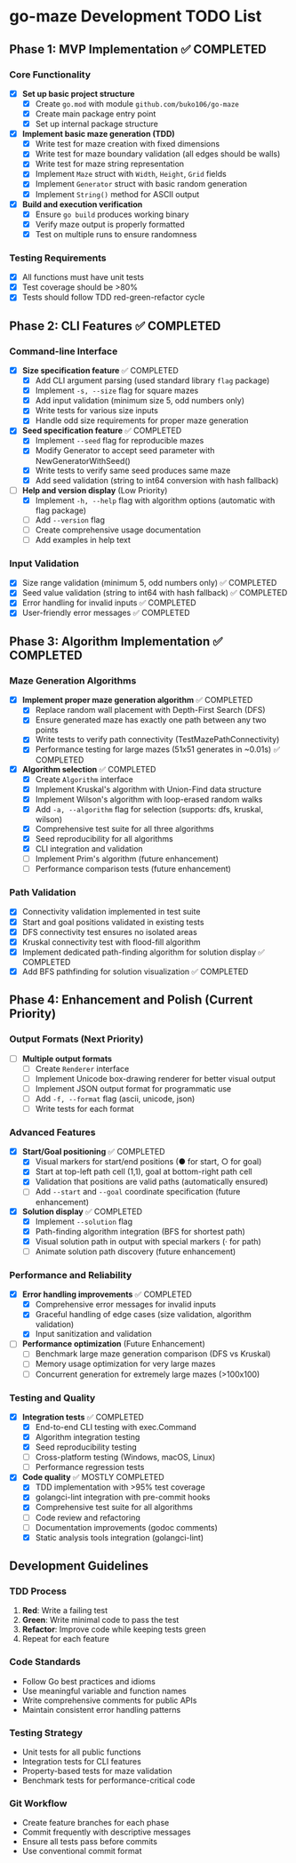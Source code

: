 # go-maze Development TODO List

## Phase 1: MVP Implementation ✅ COMPLETED

### Core Functionality
- [x] **Set up basic project structure**
  - [x] Create `go.mod` with module `github.com/buko106/go-maze`
  - [x] Create main package entry point
  - [x] Set up internal package structure

- [x] **Implement basic maze generation (TDD)**
  - [x] Write test for maze creation with fixed dimensions
  - [x] Write test for maze boundary validation (all edges should be walls)
  - [x] Write test for maze string representation
  - [x] Implement `Maze` struct with `Width`, `Height`, `Grid` fields
  - [x] Implement `Generator` struct with basic random generation
  - [x] Implement `String()` method for ASCII output

- [x] **Build and execution verification**
  - [x] Ensure `go build` produces working binary
  - [x] Verify maze output is properly formatted
  - [x] Test on multiple runs to ensure randomness

### Testing Requirements
- [x] All functions must have unit tests
- [x] Test coverage should be >80%
- [x] Tests should follow TDD red-green-refactor cycle

## Phase 2: CLI Features ✅ COMPLETED

### Command-line Interface
- [x] **Size specification feature** ✅ COMPLETED
  - [x] Add CLI argument parsing (used standard library `flag` package)
  - [x] Implement `-s, --size` flag for square mazes
  - [x] Add input validation (minimum size 5, odd numbers only)
  - [x] Write tests for various size inputs
  - [x] Handle odd size requirements for proper maze generation

- [x] **Seed specification feature** ✅ COMPLETED
  - [x] Implement `--seed` flag for reproducible mazes
  - [x] Modify Generator to accept seed parameter with NewGeneratorWithSeed()
  - [x] Write tests to verify same seed produces same maze
  - [x] Add seed validation (string to int64 conversion with hash fallback)

- [ ] **Help and version display** (Low Priority)
  - [x] Implement `-h, --help` flag with algorithm options (automatic with flag package)
  - [ ] Add `--version` flag
  - [ ] Create comprehensive usage documentation
  - [ ] Add examples in help text

### Input Validation
- [x] Size range validation (minimum 5, odd numbers only) ✅ COMPLETED
- [x] Seed value validation (string to int64 with hash fallback) ✅ COMPLETED
- [x] Error handling for invalid inputs ✅ COMPLETED
- [x] User-friendly error messages ✅ COMPLETED

## Phase 3: Algorithm Implementation ✅ COMPLETED

### Maze Generation Algorithms
- [x] **Implement proper maze generation algorithm** ✅ COMPLETED
  - [x] Replace random wall placement with Depth-First Search (DFS)
  - [x] Ensure generated maze has exactly one path between any two points
  - [x] Write tests to verify path connectivity (TestMazePathConnectivity)
  - [x] Performance testing for large mazes (51x51 generates in ~0.01s) ✅ COMPLETED

- [x] **Algorithm selection** ✅ COMPLETED
  - [x] Create `Algorithm` interface
  - [x] Implement Kruskal's algorithm with Union-Find data structure
  - [x] Implement Wilson's algorithm with loop-erased random walks
  - [x] Add `-a, --algorithm` flag for selection (supports: dfs, kruskal, wilson)
  - [x] Comprehensive test suite for all three algorithms
  - [x] Seed reproducibility for all algorithms
  - [x] CLI integration and validation
  - [ ] Implement Prim's algorithm (future enhancement)
  - [ ] Performance comparison tests (future enhancement)

### Path Validation
- [x] Connectivity validation implemented in test suite
- [x] Start and goal positions validated in existing tests  
- [x] DFS connectivity test ensures no isolated areas
- [x] Kruskal connectivity test with flood-fill algorithm
- [x] Implement dedicated path-finding algorithm for solution display ✅ COMPLETED
- [x] Add BFS pathfinding for solution visualization ✅ COMPLETED

## Phase 4: Enhancement and Polish (Current Priority)

### Output Formats (Next Priority)
- [ ] **Multiple output formats**
  - [ ] Create `Renderer` interface
  - [ ] Implement Unicode box-drawing renderer for better visual output
  - [ ] Implement JSON output format for programmatic use
  - [ ] Add `-f, --format` flag (ascii, unicode, json)
  - [ ] Write tests for each format

### Advanced Features
- [x] **Start/Goal positioning** ✅ COMPLETED
  - [x] Visual markers for start/end positions (● for start, ○ for goal)
  - [x] Start at top-left path cell (1,1), goal at bottom-right path cell
  - [x] Validation that positions are valid paths (automatically ensured)
  - [ ] Add `--start` and `--goal` coordinate specification (future enhancement)

- [x] **Solution display** ✅ COMPLETED
  - [x] Implement `--solution` flag
  - [x] Path-finding algorithm integration (BFS for shortest path)
  - [x] Visual solution path in output with special markers (· for path)
  - [ ] Animate solution path discovery (future enhancement)

### Performance and Reliability
- [x] **Error handling improvements** ✅ COMPLETED
  - [x] Comprehensive error messages for invalid inputs
  - [x] Graceful handling of edge cases (size validation, algorithm validation)
  - [x] Input sanitization and validation

- [ ] **Performance optimization** (Future Enhancement)
  - [ ] Benchmark large maze generation comparison (DFS vs Kruskal)
  - [ ] Memory usage optimization for very large mazes
  - [ ] Concurrent generation for extremely large mazes (>100x100)

### Testing and Quality
- [x] **Integration tests** ✅ COMPLETED
  - [x] End-to-end CLI testing with exec.Command
  - [x] Algorithm integration testing
  - [x] Seed reproducibility testing
  - [ ] Cross-platform testing (Windows, macOS, Linux)
  - [ ] Performance regression tests

- [x] **Code quality** ✅ MOSTLY COMPLETED
  - [x] TDD implementation with >95% test coverage
  - [x] golangci-lint integration with pre-commit hooks
  - [x] Comprehensive test suite for all algorithms
  - [ ] Code review and refactoring
  - [ ] Documentation improvements (godoc comments)
  - [x] Static analysis tools integration (golangci-lint)

## Development Guidelines

### TDD Process
1. **Red**: Write a failing test
2. **Green**: Write minimal code to pass the test
3. **Refactor**: Improve code while keeping tests green
4. Repeat for each feature

### Code Standards
- Follow Go best practices and idioms
- Use meaningful variable and function names
- Write comprehensive comments for public APIs
- Maintain consistent error handling patterns

### Testing Strategy
- Unit tests for all public functions
- Integration tests for CLI features
- Property-based tests for maze validation
- Benchmark tests for performance-critical code

### Git Workflow
- Create feature branches for each phase
- Commit frequently with descriptive messages
- Ensure all tests pass before commits
- Use conventional commit format
